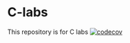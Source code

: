 # C-labs
This repository is for C labs
[![codecov](https://codecov.io/gh/DaniilAndCo/C-labs/branch/main/graph/badge.svg?token=NEL9XY86IV)](https://codecov.io/gh/DaniilAndCo/C-labs)
